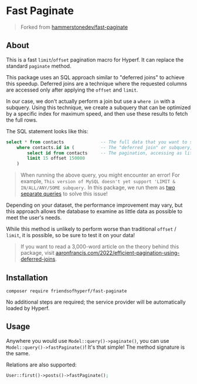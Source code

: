# Fast Paginate

> Forked from [hammerstonedev/fast-paginate](https://github.com/hammerstonedev/fast-paginate)

## About

This is a fast `limit`/`offset` pagination macro for Hyperf. It can replace the standard `paginate` method.

This package uses an SQL approach similar to "deferred joins" to achieve this speedup. Deferred joins are a technique where the requested columns are accessed only after applying the `offset` and `limit`.

In our case, we don't actually perform a join but use a `where in` with a subquery. Using this technique, we create a subquery that can be optimized by a specific index for maximum speed, and then use these results to fetch the full rows.

The SQL statement looks like this:

```sql
select * from contacts              -- The full data that you want to show your users.
    where contacts.id in (          -- The "deferred join" or subquery, in our case.
        select id from contacts     -- The pagination, accessing as little data as possible - ID only.
        limit 15 offset 150000
    )
```

> When running the above query, you might encounter an error! For example, `This version of MySQL doesn't yet support 'LIMIT & IN/ALL/ANY/SOME subquery.`
> In this package, we run them as [two separate queries](https://github.com/hammerstonedev/fast-paginate/blob/154da286f8160a9e75e64e8025b0da682aa2ba23/src/BuilderMixin.php#L62-L79) to solve this issue!

Depending on your dataset, the performance improvement may vary, but this approach allows the database to examine as little data as possible to meet the user's needs.

While this method is unlikely to perform worse than traditional `offset` / `limit`, it is possible, so be sure to test it on your data!

> If you want to read a 3,000-word article on the theory behind this package, visit [aaronfrancis.com/2022/efficient-pagination-using-deferred-joins](https://aaronfrancis.com/2022/efficient-pagination-using-deferred-joins).

## Installation

```shell
composer require friendsofhyperf/fast-paginate
```

No additional steps are required; the service provider will be automatically loaded by Hyperf.

## Usage

Anywhere you would use `Model::query()->paginate()`, you can use `Model::query()->fastPaginate()`! It's that simple! The method signature is the same.

Relations are also supported:

```php
User::first()->posts()->fastPaginate();
```
